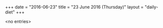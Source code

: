 +++
date = "2016-06-23"
title = "23 June 2016 (Thursday)"
layout = "daily-diet"
+++


\<no entries\>

